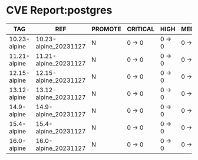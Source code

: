 # CVE Report:postgres
|     TAG      |          REF          | PROMOTE | CRITICAL |  HIGH  | MEDIUM |  LOW   | UNKNOWN |
|--------------|-----------------------|---------|----------|--------|--------|--------|---------|
| 10.23-alpine | 10.23-alpine_20231127 | N       | 0 -> 0   | 0 -> 0 | 0 -> 0 | 0 -> 0 | 0 -> 0  |
| 11.21-alpine | 11.21-alpine_20231127 | N       | 0 -> 0   | 0 -> 0 | 0 -> 0 | 0 -> 0 | 0 -> 0  |
| 12.15-alpine | 12.15-alpine_20231127 | N       | 0 -> 0   | 0 -> 0 | 0 -> 0 | 0 -> 0 | 0 -> 0  |
| 13.12-alpine | 13.12-alpine_20231127 | N       | 0 -> 0   | 0 -> 0 | 0 -> 0 | 0 -> 0 | 0 -> 0  |
| 14.9-alpine  | 14.9-alpine_20231127  | N       | 0 -> 0   | 0 -> 0 | 0 -> 0 | 0 -> 0 | 0 -> 0  |
| 15.4-alpine  | 15.4-alpine_20231127  | N       | 0 -> 0   | 0 -> 0 | 0 -> 0 | 0 -> 0 | 0 -> 0  |
| 16.0-alpine  | 16.0-alpine_20231127  | N       | 0 -> 0   | 0 -> 0 | 0 -> 0 | 0 -> 0 | 0 -> 0  |
